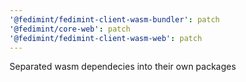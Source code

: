 ```yaml
---
'@fedimint/fedimint-client-wasm-bundler': patch
'@fedimint/core-web': patch
'@fedimint/fedimint-client-wasm-web': patch
---
```


Separated wasm dependecies into their own packages
